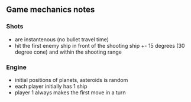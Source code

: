 ## Game mechanics notes

### Shots
- are instantenous (no bullet travel time)
- hit the first enemy ship in front of the shooting ship +- 15 degrees (30 degree cone) and within the shooting range

### Engine
- initial positions of planets, asteroids is random
- each player initially has 1 ship
- player 1 always makes the first move in a turn